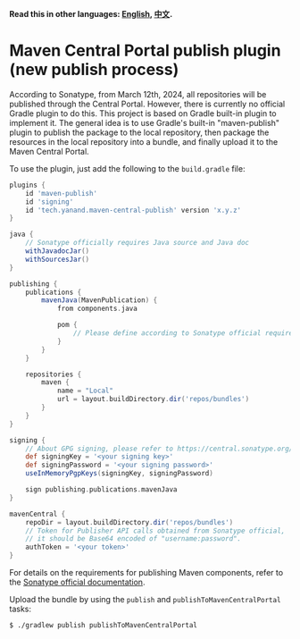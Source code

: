 **Read this in other languages: [English](README.md), [中文](README_zh.md).**

# Maven Central Portal publish plugin (new publish process)

According to Sonatype, from March 12th, 2024, all repositories will be published through the Central Portal. However,
there is currently no official Gradle plugin to do this. This project is based on Gradle built-in plugin to implement
it. The general idea is to use Gradle's built-in "maven-publish" plugin to publish the package to the local repository,
then package the resources in the local repository into a bundle, and finally upload it to the Maven Central Portal.

To use the plugin, just add the following to the `build.gradle` file:

```groovy
plugins {
    id 'maven-publish'
    id 'signing'
    id 'tech.yanand.maven-central-publish' version 'x.y.z'
}

java {
    // Sonatype officially requires Java source and Java doc
    withJavadocJar()
    withSourcesJar()
}

publishing {
    publications {
        mavenJava(MavenPublication) {
            from components.java

            pom {
                // Please define according to Sonatype official requirements
            }
        }
    }

    repositories {
        maven {
            name = "Local"
            url = layout.buildDirectory.dir('repos/bundles')
        }
    }
}

signing {
    // About GPG signing, please refer to https://central.sonatype.org/publish/requirements/gpg/
    def signingKey = '<your signing key>'
    def signingPassword = '<your signing password>'
    useInMemoryPgpKeys(signingKey, signingPassword)

    sign publishing.publications.mavenJava
}

mavenCentral {
    repoDir = layout.buildDirectory.dir('repos/bundles')
    // Token for Publisher API calls obtained from Sonatype official,
    // it should be Base64 encoded of "username:password".
    authToken = '<your token>'
}
```

For details on the requirements for publishing Maven components, refer to the
[Sonatype official documentation](https://central.sonatype.org/publish/requirements/).

Upload the bundle by using the `publish` and `publishToMavenCentralPortal` tasks:

```shell
$ ./gradlew publish publishToMavenCentralPortal
```